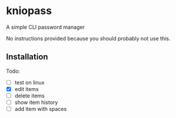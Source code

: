 # kniopass
A simple CLI password manager

No instructions provided because you should probably not use this.

## Installation


Todo:

- [ ] test on linux
- [x] edit items
- [ ] delete items
- [ ] show item history
- [ ] add item with spaces

